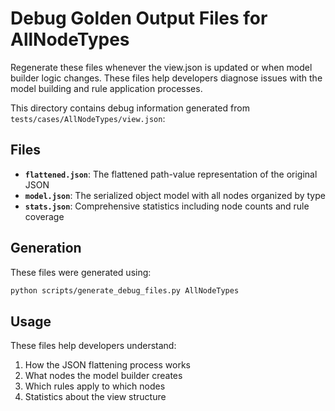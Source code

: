 # Debug Golden Output Files for AllNodeTypes
Regenerate these files whenever the view.json is updated or when model builder logic changes.
These files help developers diagnose issues with the model building and rule application processes.

This directory contains debug information generated from `tests/cases/AllNodeTypes/view.json`:

## Files

- **`flattened.json`**: The flattened path-value representation of the original JSON
- **`model.json`**: The serialized object model with all nodes organized by type
- **`stats.json`**: Comprehensive statistics including node counts and rule coverage

## Generation

These files were generated using:
```bash
python scripts/generate_debug_files.py AllNodeTypes
```

## Usage

These files help developers understand:
1. How the JSON flattening process works
2. What nodes the model builder creates
3. Which rules apply to which nodes
4. Statistics about the view structure

